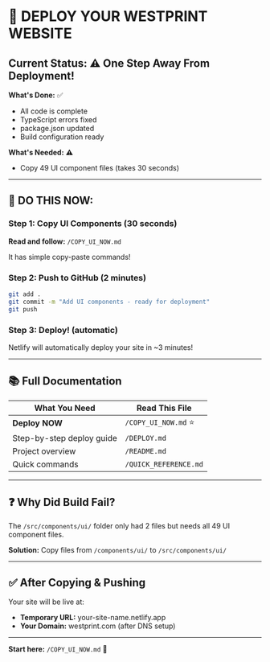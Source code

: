 # 🚀 DEPLOY YOUR WESTPRINT WEBSITE

## Current Status: ⚠️ One Step Away From Deployment!

**What's Done:** ✅
- All code is complete
- TypeScript errors fixed
- package.json updated
- Build configuration ready

**What's Needed:** ⚠️
- Copy 49 UI component files (takes 30 seconds)

---

## 🎯 DO THIS NOW:

### Step 1: Copy UI Components (30 seconds)
**Read and follow:** `/COPY_UI_NOW.md`

It has simple copy-paste commands!

### Step 2: Push to GitHub (2 minutes)
```bash
git add .
git commit -m "Add UI components - ready for deployment"
git push
```

### Step 3: Deploy! (automatic)
Netlify will automatically deploy your site in ~3 minutes!

---

## 📚 Full Documentation

| What You Need | Read This File |
|---------------|----------------|
| **Deploy NOW** | `/COPY_UI_NOW.md` ⭐ |
| Step-by-step deploy guide | `/DEPLOY.md` |
| Project overview | `/README.md` |
| Quick commands | `/QUICK_REFERENCE.md` |

---

## ❓ Why Did Build Fail?

The `/src/components/ui/` folder only had 2 files but needs all 49 UI component files.

**Solution:** Copy files from `/components/ui/` to `/src/components/ui/`

---

## ✅ After Copying & Pushing

Your site will be live at:
- **Temporary URL:** your-site-name.netlify.app
- **Your Domain:** westprint.com (after DNS setup)

---

**Start here:** `/COPY_UI_NOW.md` 🚀
